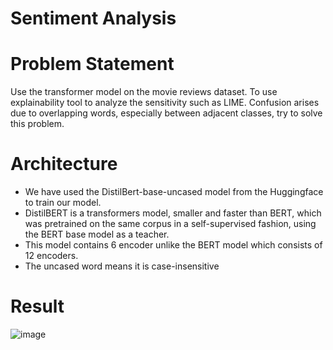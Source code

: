 # Sentiment Analysis
# Problem Statement
Use the transformer model on the movie reviews dataset. To use explainability tool to analyze the sensitivity such as LIME. Confusion arises due to overlapping words, especially between adjacent classes, try to solve this problem.
# Architecture
* We have used the DistilBert-base-uncased model from the Huggingface to train our model.
* DistilBERT is a transformers model, smaller and faster than BERT, which was pretrained on the same corpus in a self-supervised fashion, using the BERT base model as a teacher.
* This model contains 6 encoder unlike the BERT model which consists of 12 encoders.
* The uncased word means it is case-insensitive
# Result
![image](https://user-images.githubusercontent.com/96630179/189303724-0711d3e4-d11c-4389-afc7-ea85b97d5342.png)
